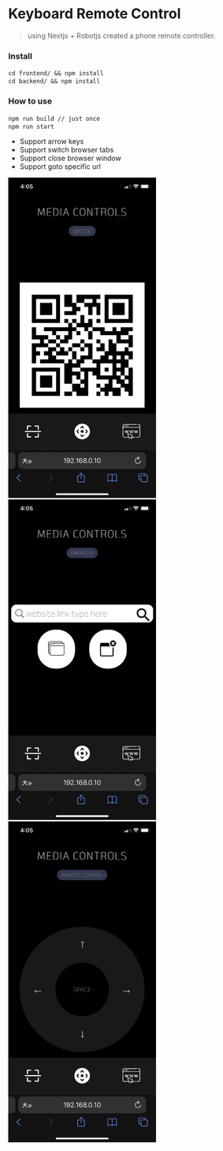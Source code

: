 # Keyboard Remote Control

> using Nextjs + Robotjs created a phone remote controller.

### Install

```
cd frontend/ && npm install
cd backend/ && npm install
```

### How to use
```
npm run build // just once
npm run start
```

- Support arrow keys
- Support switch browser tabs
- Support close browser window
- Support goto specific url

<img src="./screenshot1.jpg" width="300" />

<img src="./screenshot2.jpg" width="300" />

<img src="./screenshot3.jpg" width="300" />